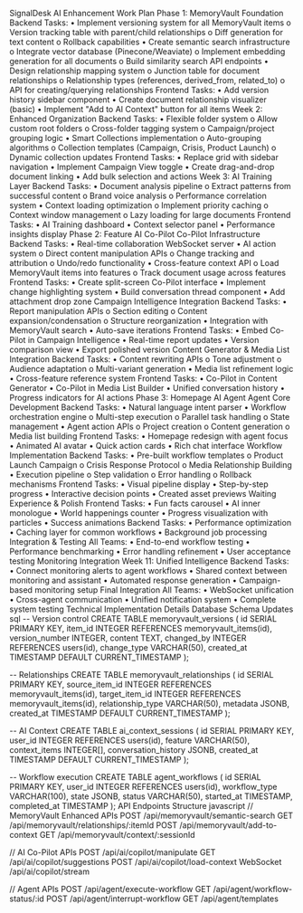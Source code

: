 SignalDesk AI Enhancement Work Plan
Phase 1: MemoryVault Foundation
Backend Tasks:
• Implement versioning system for all MemoryVault items
o Version tracking table with parent/child relationships
o Diff generation for text content
o Rollback capabilities
• Create semantic search infrastructure
o Integrate vector database (Pinecone/Weaviate)
o Implement embedding generation for all documents
o Build similarity search API endpoints
• Design relationship mapping system
o Junction table for document relationships
o Relationship types (references, derived_from, related_to)
o API for creating/querying relationships
Frontend Tasks:
• Add version history sidebar component
• Create document relationship visualizer (basic)
• Implement "Add to AI Context" button for all items
Week 2: Enhanced Organization
Backend Tasks:
• Flexible folder system
o Allow custom root folders
o Cross-folder tagging system
o Campaign/project grouping logic
• Smart Collections implementation
o Auto-grouping algorithms
o Collection templates (Campaign, Crisis, Product Launch)
o Dynamic collection updates
Frontend Tasks:
• Replace grid with sidebar navigation
• Implement Campaign View toggle
• Create drag-and-drop document linking
• Add bulk selection and actions
Week 3: AI Training Layer
Backend Tasks:
• Document analysis pipeline
o Extract patterns from successful content
o Brand voice analysis
o Performance correlation system
• Context loading optimization
o Implement priority caching
o Context window management
o Lazy loading for large documents
Frontend Tasks:
• AI Training dashboard
• Context selector panel
• Performance insights display
Phase 2: Feature AI Co-Pilot
Co-Pilot Infrastructure
Backend Tasks:
• Real-time collaboration WebSocket server
• AI action system
o Direct content manipulation APIs
o Change tracking and attribution
o Undo/redo functionality
• Cross-feature context API
o Load MemoryVault items into features
o Track document usage across features
Frontend Tasks:
• Create split-screen Co-Pilot interface
• Implement change highlighting system
• Build conversation thread component
• Add attachment drop zone
Campaign Intelligence Integration
Backend Tasks:
• Report manipulation APIs
o Section editing
o Content expansion/condensation
o Structure reorganization
• Integration with MemoryVault search
• Auto-save iterations
Frontend Tasks:
• Embed Co-Pilot in Campaign Intelligence
• Real-time report updates
• Version comparison view
• Export polished version
Content Generator & Media List Integration
Backend Tasks:
• Content rewriting APIs
o Tone adjustment
o Audience adaptation
o Multi-variant generation
• Media list refinement logic
• Cross-feature reference system
Frontend Tasks:
• Co-Pilot in Content Generator
• Co-Pilot in Media List Builder
• Unified conversation history
• Progress indicators for AI actions
Phase 3: Homepage AI Agent
Agent Core Development
Backend Tasks:
• Natural language intent parser
• Workflow orchestration engine
o Multi-step execution
o Parallel task handling
o State management
• Agent action APIs
o Project creation
o Content generation
o Media list building
Frontend Tasks:
• Homepage redesign with agent focus
• Animated AI avatar
• Quick action cards
• Rich chat interface
Workflow Implementation
Backend Tasks:
• Pre-built workflow templates
o Product Launch Campaign
o Crisis Response Protocol
o Media Relationship Building
• Execution pipeline
o Step validation
o Error handling
o Rollback mechanisms
Frontend Tasks:
• Visual pipeline display
• Step-by-step progress
• Interactive decision points
• Created asset previews
Waiting Experience & Polish
Frontend Tasks:
• Fun facts carousel
• AI inner monologue
• World happenings counter
• Progress visualization with particles
• Success animations
Backend Tasks:
• Performance optimization
• Caching layer for common workflows
• Background job processing
Integration & Testing
All Teams:
• End-to-end workflow testing
• Performance benchmarking
• Error handling refinement
• User acceptance testing
Monitoring Integration
Week 11: Unified Intelligence
Backend Tasks:
• Connect monitoring alerts to agent workflows
• Shared context between monitoring and assistant
• Automated response generation
• Campaign-based monitoring setup
Final Integration
All Teams:
• WebSocket unification
• Cross-agent communication
• Unified notification system
• Complete system testing
Technical Implementation Details
Database Schema Updates
sql
-- Version control
CREATE TABLE memoryvault_versions (
id SERIAL PRIMARY KEY,
item_id INTEGER REFERENCES memoryvault_items(id),
version_number INTEGER,
content TEXT,
changed_by INTEGER REFERENCES users(id),
change_type VARCHAR(50),
created_at TIMESTAMP DEFAULT CURRENT_TIMESTAMP
);

-- Relationships
CREATE TABLE memoryvault_relationships (
id SERIAL PRIMARY KEY,
source_item_id INTEGER REFERENCES memoryvault_items(id),
target_item_id INTEGER REFERENCES memoryvault_items(id),
relationship_type VARCHAR(50),
metadata JSONB,
created_at TIMESTAMP DEFAULT CURRENT_TIMESTAMP
);

-- AI Context
CREATE TABLE ai_context_sessions (
id SERIAL PRIMARY KEY,
user_id INTEGER REFERENCES users(id),
feature VARCHAR(50),
context_items INTEGER[],
conversation_history JSONB,
created_at TIMESTAMP DEFAULT CURRENT_TIMESTAMP
);

-- Workflow execution
CREATE TABLE agent_workflows (
id SERIAL PRIMARY KEY,
user_id INTEGER REFERENCES users(id),
workflow_type VARCHAR(100),
state JSONB,
status VARCHAR(50),
started_at TIMESTAMP,
completed_at TIMESTAMP
);
API Endpoints Structure
javascript
// MemoryVault Enhanced APIs
POST /api/memoryvault/semantic-search
GET /api/memoryvault/relationships/:itemId
POST /api/memoryvault/add-to-context
GET /api/memoryvault/context/:sessionId

// AI Co-Pilot APIs
POST /api/ai/copilot/manipulate
GET /api/ai/copilot/suggestions
POST /api/ai/copilot/load-context
WebSocket /api/ai/copilot/stream

// Agent APIs
POST /api/agent/execute-workflow
GET /api/agent/workflow-status/:id
POST /api/agent/interrupt-workflow
GET /api/agent/templates
